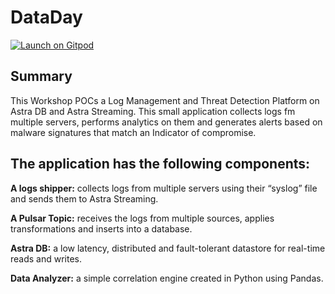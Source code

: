 # DataDay

<a href="https://gitpod.io/#https://github.com/rickdat/DataDay-Producer">
  <img
    src="https://img.shields.io/badge/Contribute%20with-Gitpod-908a85?logo=gitpod"
    alt="Launch on Gitpod"
  />
</a>

## Summary
This Workshop POCs a Log Management and Threat Detection Platform on Astra DB and Astra Streaming. This small application collects logs fm multiple servers, performs analytics on them and  generates alerts based on malware signatures that match an Indicator of compromise. 

## The application has the following components:

**A logs shipper:** collects logs from multiple servers using their “syslog” file and sends them to Astra Streaming.

**A Pulsar Topic:** receives the logs from multiple sources, applies transformations and inserts into a database.

**Astra DB:** a low latency, distributed and fault-tolerant datastore for real-time reads and writes.

**Data Analyzer:** a simple correlation engine created in Python using Pandas.


